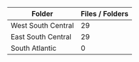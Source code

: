 | Folder             |   Files / Folders |
|--------------------|-------------------|
| West South Central |                29 |
| East South Central |                29 |
| South Atlantic     |                 0 |